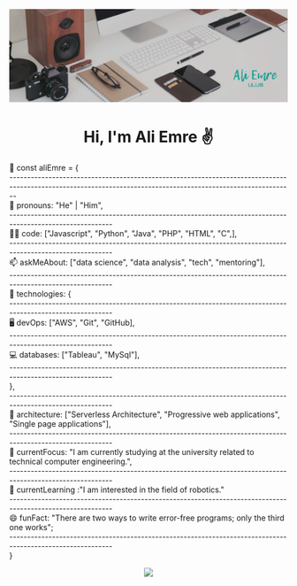 <img src="https://github.com/AliEmreUlus/aliemreulus/blob/main/banner.JPG?raw=true">

<h1 align="center">Hi, I'm Ali Emre ✌️</h1>



<p>💬 const aliEmre = {<br />
--------------------------------------------------------------------------------------------------------------------------------------------------------------<br />
🤵    pronouns: "He" | "Him",<br />
-----------------------------------------------------------------------------------------------------------<br />
✍🏻    code: ["Javascript", "Python", "Java", "PHP", "HTML", "C",],<br />
-----------------------------------------------------------------------------------------------------------<br />
📫    askMeAbout: ["data science", "data analysis", "tech", "mentoring"],<br />
-----------------------------------------------------------------------------------------------------------<br />
📡    technologies: {<br />
-----------------------------------------------------------------------------------------------------------<br />
🖥️        devOps: ["AWS", "Git", "GitHub],<br />
-----------------------------------------------------------------------------------------------------------<br />
💻        databases: ["Tableau", "MySql"],<br />
-----------------------------------------------------------------------------------------------------------<br />
   },<br />
-----------------------------------------------------------------------------------------------------------<br />
📐    architecture: ["Serverless Architecture", "Progressive web applications", "Single page applications"],<br />
-----------------------------------------------------------------------------------------------------------<br />
🧠    currentFocus: "I am currently studying at the university related to technical computer engineering.",<br />
-----------------------------------------------------------------------------------------------------------<br />
🌱    currentLearning :"I am interested in the field of robotics."<br />
-----------------------------------------------------------------------------------------------------------<br />
😄    funFact: "There are two ways to write error-free programs; only the third one works";<br />
-----------------------------------------------------------------------------------------------------------<br />
}</p>

<div align="center"><img src="https://media0.giphy.com/media/qgQUggAC3Pfv687qPC/giphy.gif?cid=ecf05e47ilal88pjcw4an3qpvcfk25vxbtp907mhe8dsvs9h&rid=giphy.gif&ct=g"></div>
